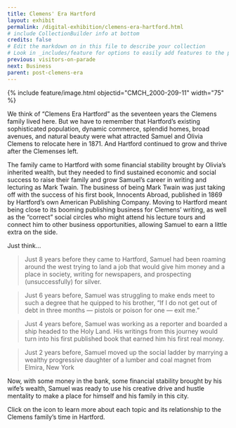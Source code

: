 ```yaml
---
title: Clemens' Era Hartford
layout: exhibit
permalink: /digital-exhibition/clemens-era-hartford.html
# include CollectionBuilder info at bottom
credits: false
# Edit the markdown on in this file to describe your collection
# Look in _includes/feature for options to easily add features to the page
previous: visitors-on-parade
next: Business
parent: post-clemens-era
---
```


{% include feature/image.html objectid="CMCH_2000-209-11" width="75" %}

We think of “Clemens Era Hartford” as the seventeen years the Clemens family lived here. But we have to remember that Hartford’s existing sophisticated population, dynamic commerce, splendid homes, broad avenues, and natural beauty were what attracted Samuel and Olivia Clemens to relocate here in 1871. And Hartford continued to grow and thrive after the Clemenses left. 

The family came to Hartford with some financial stability brought by Olivia’s inherited wealth, but they needed to find sustained economic and social success to raise their family and  grow Samuel’s career in writing and lecturing as Mark Twain. The business of being Mark Twain was just taking off with the success of his first book, Innocents Abroad, published in 1869 by Hartford’s own American Publishing Company. Moving to Hartford meant being close to its booming publishing business for Clemens’ writing, as well as the “correct” social circles who might attend his lecture tours and connect him to other business opportunities, allowing Samuel to earn a little extra on the side. 

Just think… 

> Just 8 years before they came to Hartford, Samuel had been roaming around the west trying to land a job that would give him money and a place in society, writing for newspapers, and prospecting (unsuccessfully) for silver.

> Just 6 years before, Samuel was struggling to make ends meet to such a degree that he quipped to his brother, “If I do not get out of debt in three months — pistols or poison for one — exit me.”

> Just 4 years before, Samuel was working as a reporter and boarded a ship headed to the Holy Land. His writings from this journey would turn into his first published book that earned him his first real money.

> Just 2 years before, Samuel moved up the social ladder by marrying a wealthy progressive daughter of a lumber and coal magnet from Elmira, New York

Now, with some money in the bank, some financial stability brought by his wife’s wealth, Samuel was ready to use his creative drive and hustle mentality to make a place for himself and his family in this city. 

Click on the icon to learn more about each topic and its relationship to the Clemens family’s time in Hartford.

